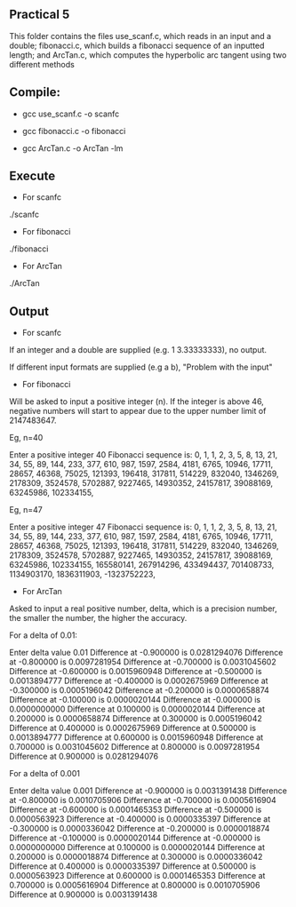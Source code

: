 ## Practical 5

This folder contains the files use_scanf.c, which reads in an input and a double; fibonacci.c, which builds a fibonacci sequence of an inputted length; and ArcTan.c, which computes the hyperbolic arc tangent using two different methods

## Compile:

* gcc use_scanf.c -o scanfc

* gcc fibonacci.c -o fibonacci

* gcc ArcTan.c -o ArcTan -lm

## Execute

* For scanfc

./scanfc

* For fibonacci

./fibonacci

* For ArcTan

./ArcTan

## Output

* For scanfc

If an integer and a double are supplied (e.g. 1 3.33333333), no output. 

If different input formats are supplied (e.g a b), "Problem with the input"

* For fibonacci

Will be asked to input a positive integer (n). If the integer is above 46, negative numbers will start to appear due to the upper number limit of 2147483647.

Eg, n=40

Enter a positive integer
40
Fibonacci sequence is: 
0, 1, 1, 2, 3, 5, 8, 13, 21, 34, 
55, 89, 144, 233, 377, 610, 987, 1597, 2584, 4181, 
6765, 10946, 17711, 28657, 46368, 75025, 121393, 196418, 317811, 514229, 
832040, 1346269, 2178309, 3524578, 5702887, 9227465, 14930352, 24157817, 39088169, 63245986, 
102334155,

Eg, n=47

Enter a positive integer
47
Fibonacci sequence is: 
0, 1, 1, 2, 3, 5, 8, 13, 21, 34, 
55, 89, 144, 233, 377, 610, 987, 1597, 2584, 4181, 
6765, 10946, 17711, 28657, 46368, 75025, 121393, 196418, 317811, 514229, 
832040, 1346269, 2178309, 3524578, 5702887, 9227465, 14930352, 24157817, 39088169, 63245986, 
102334155, 165580141, 267914296, 433494437, 701408733, 1134903170, 1836311903, -1323752223,

* For ArcTan

Asked to input a real positive number, delta, which is a precision number, the smaller the number, the higher the accuracy.

For a delta of 0.01:

Enter delta value 
0.01
Difference at -0.900000 is 0.0281294076
Difference at -0.800000 is 0.0097281954
Difference at -0.700000 is 0.0031045602
Difference at -0.600000 is 0.0015960948
Difference at -0.500000 is 0.0013894777
Difference at -0.400000 is 0.0002675969
Difference at -0.300000 is 0.0005196042
Difference at -0.200000 is 0.0000658874
Difference at -0.100000 is 0.0000020144
Difference at -0.000000 is 0.0000000000
Difference at 0.100000 is 0.0000020144
Difference at 0.200000 is 0.0000658874
Difference at 0.300000 is 0.0005196042
Difference at 0.400000 is 0.0002675969
Difference at 0.500000 is 0.0013894777
Difference at 0.600000 is 0.0015960948
Difference at 0.700000 is 0.0031045602
Difference at 0.800000 is 0.0097281954
Difference at 0.900000 is 0.0281294076

For a delta of 0.001

Enter delta value 
0.001
Difference at -0.900000 is 0.0031391438
Difference at -0.800000 is 0.0010705906
Difference at -0.700000 is 0.0005616904
Difference at -0.600000 is 0.0001465353
Difference at -0.500000 is 0.0000563923
Difference at -0.400000 is 0.0000335397
Difference at -0.300000 is 0.0000336042
Difference at -0.200000 is 0.0000018874
Difference at -0.100000 is 0.0000020144
Difference at -0.000000 is 0.0000000000
Difference at 0.100000 is 0.0000020144
Difference at 0.200000 is 0.0000018874
Difference at 0.300000 is 0.0000336042
Difference at 0.400000 is 0.0000335397
Difference at 0.500000 is 0.0000563923
Difference at 0.600000 is 0.0001465353
Difference at 0.700000 is 0.0005616904
Difference at 0.800000 is 0.0010705906
Difference at 0.900000 is 0.0031391438


